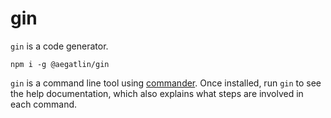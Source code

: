 # gin

`gin` is a code generator.

```
npm i -g @aegatlin/gin
```

`gin` is a command line tool using [commander](https://github.com/tj/commander.js/). Once installed, run `gin` to see the help documentation, which also explains what steps are involved in each command.
